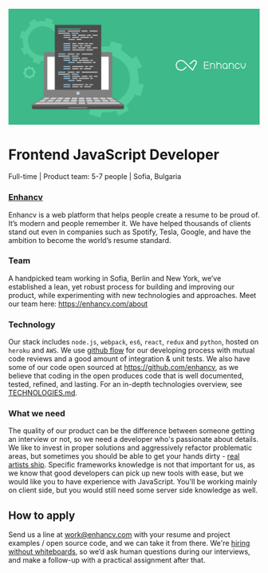 [![Frontend JavaScript Developer](developer.png)](https://enhancv.com)

# Frontend JavaScript Developer
Full-time | Product team: 5-7 people | Sofia, Bulgaria

### [Enhancv](https://enhancv.com)
Enhancv is a web platform that helps people create a resume to be proud of. It’s modern and people remember it. We have helped thousands of clients stand out even in companies such as Spotify, Tesla, Google, and have the ambition to become the world’s resume standard.

### Team
A handpicked team working in Sofia, Berlin and New York, we’ve established a lean, yet robust process for building and improving our product, while experimenting with new technologies and approaches. Meet our team here: https://enhancv.com/about

### Technology
Our stack includes `node.js`, `webpack`, `es6`, `react`, `redux` and `python`, hosted on `heroku` and `AWS`. We use [github flow](https://guides.github.com/introduction/flow/) for our developing process with mutual code reviews and a good amount of integration & unit tests.
We also have some of our code open sourced at https://github.com/enhancv, as we believe that coding in the open produces code that is well documented, tested, refined, and lasting. For an in-depth technologies overview, see [TECHNOLOGIES.md](TECHNOLOGIES.md).

### What we need
The quality of our product can be the difference between someone getting an interview or not, so we need a developer who's passionate about details. We like to invest in proper solutions and aggressively refactor problematic areas, but sometimes you should be able to get your hands dirty - [real artists ship](https://www.quora.com/What-did-Steve-Jobs-mean-by-real-artists-ship). Specific frameworks knowledge is not that important for us, as we know that good developers can pick up new tools with ease, but we would like you to have experience with JavaScript. You'll be working mainly on client side, but you would still need some server side knowledge as well.

## How to apply
Send us a line at work@enhancv.com with your resume and project examples / open source code, and we can take it from there. We're [hiring without whiteboards](https://github.com/poteto/hiring-without-whiteboards), so we’d ask human questions during our interviews, and make a follow-up with a practical assignment after that.
